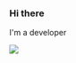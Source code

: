 ### Hi there

I'm a developer

![](https://komarev.com/ghpvc/?username=jahirtrap&style=flat-square&color=000000)
